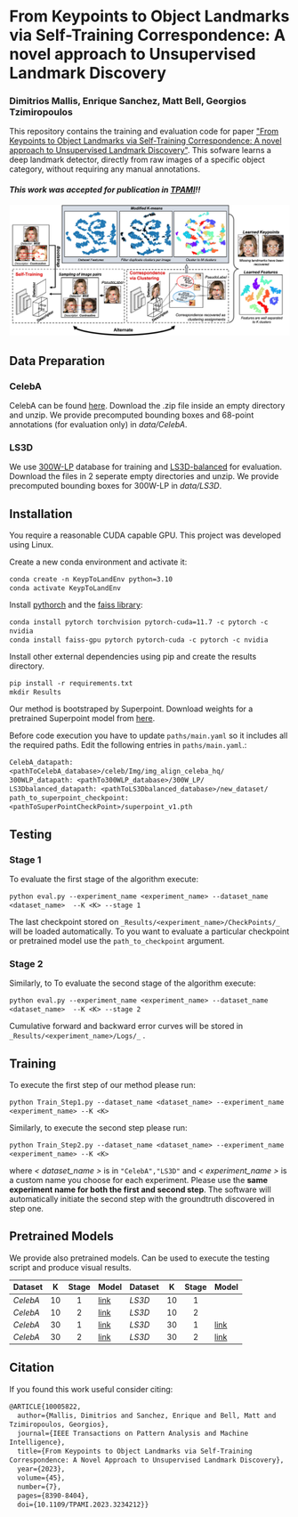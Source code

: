 # From Keypoints to Object Landmarks via Self-Training Correspondence: A novel approach to Unsupervised Landmark Discovery
### Dimitrios Mallis, Enrique Sanchez, Matt Bell, Georgios Tzimiropoulos

This repository contains the training and evaluation code for paper ["From Keypoints to Object Landmarks via Self-Training Correspondence: A novel approach to Unsupervised Landmark Discovery"](https://arxiv.org/abs/2205.15895). This sofware learns a deep landmark detector, directly from raw images of a specific object category, without requiring any manual annotations.

#### _This work was accepted for publication in [TPAMI](https://ieeexplore.ieee.org/document/10005822)!!_


![alt text](images/pipeline.png "Method Description")

## Data Preparation




### CelebA

CelebA can be found [here](https://www.robots.ox.ac.uk/~vgg/research/unsupervised_landmarks/resources/celeba.zip). Download the .zip file inside an empty directory and unzip. We provide precomputed bounding boxes and 68-point annotations (for evaluation only) in _data/CelebA_.


### LS3D
We use [300W-LP](https://drive.google.com/file/d/0B7OEHD3T4eCkVGs0TkhUWFN6N1k/view?usp=sharing) database for training and [LS3D-balanced](https://www.adrianbulat.com/downloads/FaceAlignment/LS3D-W-balanced-20-03-2017.zip) for evaluation. Download the files in 2 seperate empty directories and unzip. We provide precomputed bounding boxes for 300W-LP in _data/LS3D_.


## Installation

You require a reasonable CUDA capable GPU. This project was developed using Linux. 

Create a new conda environment and activate it:

```
conda create -n KeypToLandEnv python=3.10
conda activate KeypToLandEnv
```

Install [pythorch](https://pytorch.org/) and the [faiss library]((https://github.com/facebookresearch/faiss) ):

```
conda install pytorch torchvision pytorch-cuda=11.7 -c pytorch -c nvidia
conda install faiss-gpu pytorch pytorch-cuda -c pytorch -c nvidia
```

Install other external dependencies using pip and create the results directory.

```
pip install -r requirements.txt 
mkdir Results
```



Our method is bootstraped by Superpoint. Download weights for a pretrained Superpoint model from [here](https://github.com/magicleap/SuperPointPretrainedNetwork/blob/master/superpoint_v1.pth).

Before code execution you have to update `paths/main.yaml` so it includes all the required paths. Edit the following entries in `paths/main.yaml`.:

```
CelebA_datapath: <pathToCelebA_database>/celeb/Img/img_align_celeba_hq/
300WLP_datapath: <pathTo300WLP_database>/300W_LP/
LS3Dbalanced_datapath: <pathToLS3Dbalanced_database>/new_dataset/
path_to_superpoint_checkpoint: <pathToSuperPointCheckPoint>/superpoint_v1.pth
```


## Testing

### Stage 1
To evaluate the first stage of the algorithm execute:

```
python eval.py --experiment_name <experiment_name> --dataset_name <dataset_name>  --K <K> --stage 1
```

The last checkpoint stored on ```_Results/<experiment_name>/CheckPoints/_```  will be loaded automatically. To you want to evaluate a particular checkpoint or pretrained model use the `path_to_checkpoint` argument.

### Stage 2

Similarly, to To evaluate the second stage of the algorithm execute:

```
python eval.py --experiment_name <experiment_name> --dataset_name <dataset_name>  --K <K> --stage 2
```

Cumulative forward and backward error curves will be stored in ```_Results/<experiment_name>/Logs/_``` .



## Training




To execute the first step of our method please run:

```
python Train_Step1.py --dataset_name <dataset_name> --experiment_name <experiment_name> --K <K>
```

Similarly, to execute the second step please run:

```
python Train_Step2.py --dataset_name <dataset_name> --experiment_name <experiment_name> --K <K>
```

where _\< dataset\_name \>_ is in ``"CelebA","LS3D"`` and _\< experiment\_name \>_ is a custom name you choose for each experiment. Please use the **same experiment name for both the first and second step**. The software will automatically initiate the second step with the groundtruth discovered in step one.



## Pretrained Models

We provide also pretrained models. Can be used to execute the testing script and produce visual results.

| Dataset       |K |Stage |Model        | Dataset       |K |Stage |Model        |
| ---------|----- |:---:| --------------- | ---------|----- |:---:| --------------- |
| _CelebA_ | 10   |1 |   [link](https://drive.google.com/file/d/15Ez9YpgXWVf_-BjVICFdLoGkPjW5a5tV/view?usp=sharing) | _LS3D_ | 10   | 1 |   
| _CelebA_| 10 | 2 |   [link](https://drive.google.com/file/d/121NtZ_B8O1MwD25o5rLK0Ini_I8S12CY/view?usp=sharing) | _LS3D_| 10 | 2 |    | 
| _CelebA_| 30   |1 |   [link](https://drive.google.com/file/d/1h3Z55uClTKwFAM0y1DF3jO56KOf7VzJ8/view?usp=share_link) | _LS3D_ | 30   | 1 |   [link](https://drive.google.com/file/d/1Hq8toW88eEssJZtnrtsmPG7NXjILHg_R/view?usp=sharing)
| _CelebA_| 30 | 2 |   [link](https://drive.google.com/file/d/11PazzSC1CWjQ-R8B-VZP-pTytv0IIZJh/view?usp=sharing) | _LS3D_ | 30   | 2 |   [link](https://drive.google.com/file/d/1ffSB76I_UmIMolJp333Y9VVpIJITFtLD/view?usp=sharing)



## Citation
If you found this work useful consider citing:

```
@ARTICLE{10005822,
  author={Mallis, Dimitrios and Sanchez, Enrique and Bell, Matt and Tzimiropoulos, Georgios},
  journal={IEEE Transactions on Pattern Analysis and Machine Intelligence}, 
  title={From Keypoints to Object Landmarks via Self-Training Correspondence: A Novel Approach to Unsupervised Landmark Discovery}, 
  year={2023},
  volume={45},
  number={7},
  pages={8390-8404},
  doi={10.1109/TPAMI.2023.3234212}}
```
